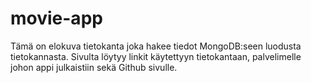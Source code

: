 # movie-app
Tämä on elokuva tietokanta joka hakee tiedot MongoDB:seen luodusta tietokannasta.
Sivulta löytyy linkit käytettyyn tietokantaan, palvelimelle johon appi julkaistiin sekä Github sivulle.
